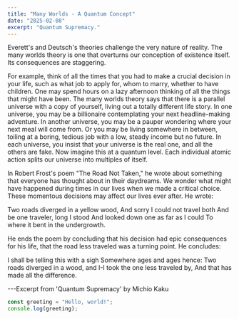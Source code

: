 ```yaml
---
title: "Many Worlds - A Quantum Concept"
date: "2025-02-08"
excerpt: "Quantum Supremacy."
---
```


Everett's and Deutsch's theories challenge the very nature of reality. The many worlds theory is one that overturns our conception of existence itself. Its consequences are staggering.

For example, think of all the times that you had to make a crucial decision in your life, such as what job to apply for, whom to marry, whether to have children. One may spend hours on a lazy afternoon thinking of all the things that might have been. The many worlds theory says that there is a parallel universe with a copy of yourself, living out a totally different life story. In one universe, you may be a billionaire contemplating your next headline-making adventure. In another universe, you may be a pauper wondering where your next meal will come from. Or you may be living somewhere in between, toiling at a boring, tedious job with a low, steady income but no future. In each universe, you insist that your universe is the real one, and all the others are fake. Now imagine this at a quantum level. Each individual atomic action splits our universe into multiples of itself.

In Robert Frost's poem "The Road Not Taken," he wrote about something that everyone has thought about in their daydreams. We wonder what might have happened during times in our lives when we made a critical choice. These momentous decisions may affect our lives ever after. He wrote:

Two roads diverged in a yellow wood, And sorry I could not travel both And be one traveler, long I stood And looked down one as far as I could To where it bent in the undergrowth.

He ends the poem by concluding that his decision had epic consequences for his life, that the road less traveled was a turning point. He concludes:

I shall be telling this with a sigh Somewhere ages and ages hence: Two roads diverged in a wood, and I-I took the one less traveled by, And that has made all the difference.

---Excerpt from 'Quantum Supremacy' by Michio Kaku 


```js
const greeting = "Hello, world!";
console.log(greeting);
